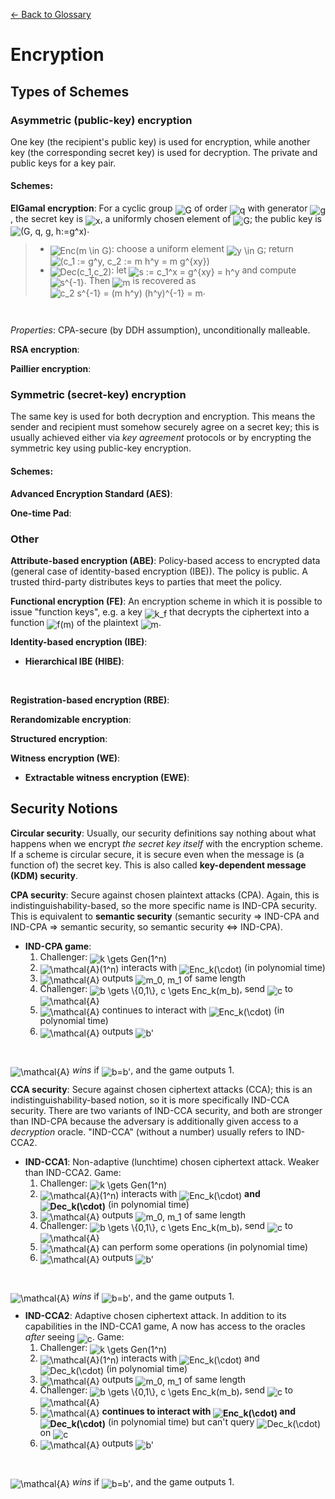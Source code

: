 [← Back to Glossary](../glossary.md)

# Encryption

## Types of Schemes

### Asymmetric (public-key) encryption

One key (the recipient's public key) is used for encryption, while another key (the corresponding secret key) is used for decryption. The private and public keys for a key pair.

#### Schemes:

**ElGamal encryption**: For a cyclic group <img alt="G" src="https://render.githubusercontent.com/render/math?math=G" style="transform: translateY(20%);" /> of order <img alt="q" src="https://render.githubusercontent.com/render/math?math=q" style="transform: translateY(20%);" /> with generator <img alt="g" src="https://render.githubusercontent.com/render/math?math=g" style="transform: translateY(20%);" />, the secret key is <img alt="x" src="https://render.githubusercontent.com/render/math?math=x" style="transform: translateY(20%);" />, a uniformly chosen element of <img alt="G" src="https://render.githubusercontent.com/render/math?math=G" style="transform: translateY(20%);" />; the public key is <img alt="(G, q, g, h:=g^x)" src="https://render.githubusercontent.com/render/math?math=%28G%2C%20q%2C%20g%2C%20h%3A%3Dg%5Ex%29" style="transform: translateY(20%);" />.

> * <img alt="Enc(m \in G)" src="https://render.githubusercontent.com/render/math?math=Enc%28m%20%5Cin%20G%29" style="transform: translateY(20%);" />: choose a uniform element <img alt="y \in G" src="https://render.githubusercontent.com/render/math?math=y%20%5Cin%20G" style="transform: translateY(20%);" />; return <img alt="(c_1 := g^y, c_2 := m h^y = m g^{xy})" src="https://render.githubusercontent.com/render/math?math=%28c_1%20%3A%3D%20g%5Ey%2C%20c_2%20%3A%3D%20m%20h%5Ey%20%3D%20m%20g%5E%7Bxy%7D%29" style="transform: translateY(20%);" />
> * <img alt="Dec(c_1,c_2)" src="https://render.githubusercontent.com/render/math?math=Dec%28c_1%2Cc_2%29" style="transform: translateY(20%);" />: let <img alt="s := c_1^x = g^{xy} = h^y" src="https://render.githubusercontent.com/render/math?math=s%20%3A%3D%20c_1%5Ex%20%3D%20g%5E%7Bxy%7D%20%3D%20h%5Ey" style="transform: translateY(20%);" /> and compute <img alt="s^{-1}" src="https://render.githubusercontent.com/render/math?math=s%5E%7B-1%7D" style="transform: translateY(20%);" />. Then <img alt="m" src="https://render.githubusercontent.com/render/math?math=m" style="transform: translateY(20%);" /> is recovered as <img alt="c_2 s^{-1} = (m h^y) (h^y)^{-1} = m" src="https://render.githubusercontent.com/render/math?math=c_2%20s%5E%7B-1%7D%20%3D%20%28m%20h%5Ey%29%20%28h%5Ey%29%5E%7B-1%7D%20%3D%20m" style="transform: translateY(20%);" />.
<br/>

_Properties_: CPA-secure (by DDH assumption), unconditionally malleable.

**RSA encryption**:

**Paillier encryption**:

### Symmetric (secret-key) encryption

The same key is used for both decryption and encryption. This means the sender and recipient must somehow securely agree on a secret key; this is usually achieved either via _key agreement_ protocols or by encrypting the symmetric key using public-key encryption.

#### Schemes:

**Advanced Encryption Standard (AES)**:

**One-time Pad**:

### Other

**Attribute-based encryption (ABE)**: Policy-based access to encrypted data (general case of identity-based encryption (IBE)). The policy is public. A trusted third-party distributes keys to parties that meet the policy.

**Functional encryption (FE)**: An encryption scheme in which it is possible to issue "function keys", e.g. a key <img alt="k_f" src="https://render.githubusercontent.com/render/math?math=k_f" style="transform: translateY(20%);" /> that decrypts the ciphertext into a function <img alt="f(m)" src="https://render.githubusercontent.com/render/math?math=f%28m%29" style="transform: translateY(20%);" /> of the plaintext <img alt="m" src="https://render.githubusercontent.com/render/math?math=m" style="transform: translateY(20%);" />.

**Identity-based encryption (IBE)**:
* **Hierarchical IBE (HIBE)**:
<br/>

**Registration-based encryption (RBE)**:

**Rerandomizable encryption**:

**Structured encryption**:

**Witness encryption (WE)**:
* **Extractable witness encryption (EWE)**:
## Security Notions

**Circular security**: Usually, our security definitions say nothing about what happens when we encrypt _the secret key itself_ with the encryption scheme. If a scheme is circular secure, it is secure even when the message is (a function of) the secret key. This is also called **key-dependent message (KDM) security**.

**CPA security**: Secure against chosen plaintext attacks (CPA). Again, this is indistinguishability-based, so the more specific name is IND-CPA security. This is equivalent to **semantic security** (semantic security ⇒ IND-CPA and IND-CPA ⇒ semantic security, so semantic security ⇔ IND-CPA).
* **IND-CPA game**:
  1. Challenger: <img alt="k \gets Gen(1^n)" src="https://render.githubusercontent.com/render/math?math=k%20%5Cgets%20Gen%281%5En%29" style="transform: translateY(20%);" />
  2. <img alt="\mathcal{A}(1^n)" src="https://render.githubusercontent.com/render/math?math=%5Cmathcal%7BA%7D%281%5En%29" style="transform: translateY(20%);" /> interacts with <img alt="Enc_k(\cdot)" src="https://render.githubusercontent.com/render/math?math=Enc_k%28%5Ccdot%29" style="transform: translateY(20%);" /> (in polynomial time)
  3. <img alt="\mathcal{A}" src="https://render.githubusercontent.com/render/math?math=%5Cmathcal%7BA%7D" style="transform: translateY(20%);" /> outputs <img alt="m_0, m_1" src="https://render.githubusercontent.com/render/math?math=m_0%2C%20m_1" style="transform: translateY(20%);" /> of same length
  4. Challenger: <img alt="b \gets \{0,1\}, c \gets Enc_k(m_b)" src="https://render.githubusercontent.com/render/math?math=b%20%5Cgets%20%5C%7B0%2C1%5C%7D%2C%20c%20%5Cgets%20Enc_k%28m_b%29" style="transform: translateY(20%);" />, send <img alt="c" src="https://render.githubusercontent.com/render/math?math=c" style="transform: translateY(20%);" /> to <img alt="\mathcal{A}" src="https://render.githubusercontent.com/render/math?math=%5Cmathcal%7BA%7D" style="transform: translateY(20%);" />
  5. <img alt="\mathcal{A}" src="https://render.githubusercontent.com/render/math?math=%5Cmathcal%7BA%7D" style="transform: translateY(20%);" /> continues to interact with <img alt="Enc_k(\cdot)" src="https://render.githubusercontent.com/render/math?math=Enc_k%28%5Ccdot%29" style="transform: translateY(20%);" /> (in polynomial time)
  6. <img alt="\mathcal{A}" src="https://render.githubusercontent.com/render/math?math=%5Cmathcal%7BA%7D" style="transform: translateY(20%);" /> outputs <img alt="b'" src="https://render.githubusercontent.com/render/math?math=b%27" style="transform: translateY(20%);" />
<br/>

<img alt="\mathcal{A}" src="https://render.githubusercontent.com/render/math?math=%5Cmathcal%7BA%7D" style="transform: translateY(20%);" /> *wins* if <img alt="b=b'" src="https://render.githubusercontent.com/render/math?math=b%3Db%27" style="transform: translateY(20%);" />, and the game outputs 1.

**CCA security**: Secure against chosen ciphertext attacks (CCA); this is an indistinguishability-based notion, so it is more specifically IND-CCA security. There are two variants of IND-CCA security, and both are stronger than IND-CPA because the adversary is additionally given access to a _decryption_ oracle. "IND-CCA" (without a number) usually refers to IND-CCA2.
* **IND-CCA1**: Non-adaptive (lunchtime) chosen ciphertext attack. Weaker than IND-CCA2. Game:
  1. Challenger: <img alt="k \gets Gen(1^n)" src="https://render.githubusercontent.com/render/math?math=k%20%5Cgets%20Gen%281%5En%29" style="transform: translateY(20%);" />
  2. <img alt="\mathcal{A}(1^n)" src="https://render.githubusercontent.com/render/math?math=%5Cmathcal%7BA%7D%281%5En%29" style="transform: translateY(20%);" /> interacts with <img alt="Enc_k(\cdot)" src="https://render.githubusercontent.com/render/math?math=Enc_k%28%5Ccdot%29" style="transform: translateY(20%);" /> **and <img alt="Dec_k(\cdot)" src="https://render.githubusercontent.com/render/math?math=Dec_k%28%5Ccdot%29" style="transform: translateY(20%);" />** (in polynomial time)
  3. <img alt="\mathcal{A}" src="https://render.githubusercontent.com/render/math?math=%5Cmathcal%7BA%7D" style="transform: translateY(20%);" /> outputs <img alt="m_0, m_1" src="https://render.githubusercontent.com/render/math?math=m_0%2C%20m_1" style="transform: translateY(20%);" /> of same length
  4. Challenger: <img alt="b \gets \{0,1\}, c \gets Enc_k(m_b)" src="https://render.githubusercontent.com/render/math?math=b%20%5Cgets%20%5C%7B0%2C1%5C%7D%2C%20c%20%5Cgets%20Enc_k%28m_b%29" style="transform: translateY(20%);" />, send <img alt="c" src="https://render.githubusercontent.com/render/math?math=c" style="transform: translateY(20%);" /> to <img alt="\mathcal{A}" src="https://render.githubusercontent.com/render/math?math=%5Cmathcal%7BA%7D" style="transform: translateY(20%);" />
  5. <img alt="\mathcal{A}" src="https://render.githubusercontent.com/render/math?math=%5Cmathcal%7BA%7D" style="transform: translateY(20%);" /> can perform some operations (in polynomial time) <!-- does it have access to Enc_k(•)? -->
  6. <img alt="\mathcal{A}" src="https://render.githubusercontent.com/render/math?math=%5Cmathcal%7BA%7D" style="transform: translateY(20%);" /> outputs <img alt="b'" src="https://render.githubusercontent.com/render/math?math=b%27" style="transform: translateY(20%);" />
<br/>

<img alt="\mathcal{A}" src="https://render.githubusercontent.com/render/math?math=%5Cmathcal%7BA%7D" style="transform: translateY(20%);" /> *wins* if <img alt="b=b'" src="https://render.githubusercontent.com/render/math?math=b%3Db%27" style="transform: translateY(20%);" />, and the game outputs 1.
* **IND-CCA2**: Adaptive chosen ciphertext attack. In addition to its capabilities in the IND-CCA1 game, A now has access to the oracles _after_ seeing <img alt="c" src="https://render.githubusercontent.com/render/math?math=c" style="transform: translateY(20%);" />. Game:
  1. Challenger: <img alt="k \gets Gen(1^n)" src="https://render.githubusercontent.com/render/math?math=k%20%5Cgets%20Gen%281%5En%29" style="transform: translateY(20%);" />
  2. <img alt="\mathcal{A}(1^n)" src="https://render.githubusercontent.com/render/math?math=%5Cmathcal%7BA%7D%281%5En%29" style="transform: translateY(20%);" /> interacts with <img alt="Enc_k(\cdot)" src="https://render.githubusercontent.com/render/math?math=Enc_k%28%5Ccdot%29" style="transform: translateY(20%);" /> and <img alt="Dec_k(\cdot)" src="https://render.githubusercontent.com/render/math?math=Dec_k%28%5Ccdot%29" style="transform: translateY(20%);" /> (in polynomial time)
  3. <img alt="\mathcal{A}" src="https://render.githubusercontent.com/render/math?math=%5Cmathcal%7BA%7D" style="transform: translateY(20%);" /> outputs <img alt="m_0, m_1" src="https://render.githubusercontent.com/render/math?math=m_0%2C%20m_1" style="transform: translateY(20%);" /> of same length
  4. Challenger: <img alt="b \gets \{0,1\}, c \gets Enc_k(m_b)" src="https://render.githubusercontent.com/render/math?math=b%20%5Cgets%20%5C%7B0%2C1%5C%7D%2C%20c%20%5Cgets%20Enc_k%28m_b%29" style="transform: translateY(20%);" />, send <img alt="c" src="https://render.githubusercontent.com/render/math?math=c" style="transform: translateY(20%);" /> to <img alt="\mathcal{A}" src="https://render.githubusercontent.com/render/math?math=%5Cmathcal%7BA%7D" style="transform: translateY(20%);" />
  5. <img alt="\mathcal{A}" src="https://render.githubusercontent.com/render/math?math=%5Cmathcal%7BA%7D" style="transform: translateY(20%);" /> **continues to interact with <img alt="Enc_k(\cdot)" src="https://render.githubusercontent.com/render/math?math=Enc_k%28%5Ccdot%29" style="transform: translateY(20%);" /> and <img alt="Dec_k(\cdot)" src="https://render.githubusercontent.com/render/math?math=Dec_k%28%5Ccdot%29" style="transform: translateY(20%);" />** (in polynomial time) but can't query <img alt="Dec_k(\cdot)" src="https://render.githubusercontent.com/render/math?math=Dec_k%28%5Ccdot%29" style="transform: translateY(20%);" /> on <img alt="c" src="https://render.githubusercontent.com/render/math?math=c" style="transform: translateY(20%);" />
  6. <img alt="\mathcal{A}" src="https://render.githubusercontent.com/render/math?math=%5Cmathcal%7BA%7D" style="transform: translateY(20%);" /> outputs <img alt="b'" src="https://render.githubusercontent.com/render/math?math=b%27" style="transform: translateY(20%);" />
<br/>

<img alt="\mathcal{A}" src="https://render.githubusercontent.com/render/math?math=%5Cmathcal%7BA%7D" style="transform: translateY(20%);" /> *wins* if <img alt="b=b'" src="https://render.githubusercontent.com/render/math?math=b%3Db%27" style="transform: translateY(20%);" />, and the game outputs 1.

